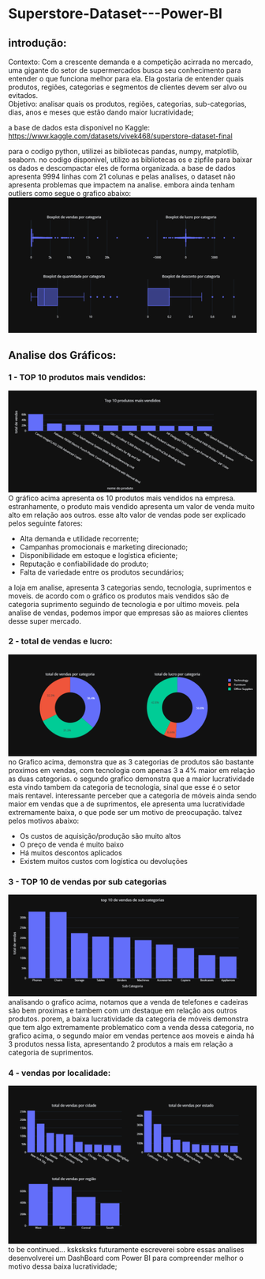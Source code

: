 # Superstore-Dataset---Power-BI
## introdução:
Contexto: Com a crescente demanda e a competição acirrada no mercado, uma gigante do setor de supermercados busca seu conhecimento para entender o que funciona melhor para ela. Ela gostaria de entender quais produtos, regiões, categorias e segmentos de clientes devem ser alvo ou evitados.</br>
Objetivo: analisar quais os produtos, regiões, categorias, sub-categorias, dias, anos e meses que estão dando maior lucratividade;</br>

a base de dados esta disponivel no Kaggle: https://www.kaggle.com/datasets/vivek468/superstore-dataset-final</br>

para o codigo python, utilizei as bibliotecas pandas, numpy, matplotlib, seaborn.
no codigo disponivel, utilizo as bibliotecas os e zipfile para baixar os dados e descompactar eles de forma organizada.
a base de dados apresenta 9994 linhas com 21 colunas e pelas analises, o dataset não apresenta problemas que impactem na analise.
embora ainda tenham outliers como segue o grafico abaixo:
![Grafico de Outliers](image/outliers.png)</br>

## Analise dos Gráficos:
### 1 - TOP 10 produtos mais vendidos:
![Grafico do top 10 mais vendidos](image/top10.png)
O gráfico acima apresenta os 10 produtos mais vendidos na empresa. estranhamente, o produto mais vendido apresenta um valor de venda muito alto em relação aos outros. 
esse alto valor de vendas pode ser explicado pelos seguinte fatores:
  - Alta demanda e utilidade recorrente;
  - Campanhas promocionais e marketing direcionado;
  - Disponibilidade em estoque e logística eficiente;
  -  Reputação e confiabilidade do produto;
  -  Falta de variedade entre os produtos secundários;

a loja em analise, apresenta 3 categorias sendo, tecnologia, suprimentos e moveis. de acordo com o gráfico os produtos mais vendidos são de categoria suprimento seguindo de tecnologia e por ultimo moveis.
pela analise de vendas, podemos impor que empresas são as maiores clientes desse super mercado.

### 2 - total de vendas e lucro:
![Grafico do total de vendas e lucro](image/total_Lucro.png)
no Grafico acima, demonstra que as 3 categorias de produtos são bastante proximos em vendas, com tecnologia com apenas 3 a 4% maior em relação as duas categorias. o segundo grafico demonstra que a maior lucratividade esta vindo tambem da categoria de tecnologia, sinal que esse é o setor mais rentavel. interessante perceber que a categoria de móveis ainda sendo maior em vendas que a de suprimentos, ele apresenta uma lucratividade extremamente baixa, o que pode ser um motivo de preocupação. talvez pelos motivos abaixo:
  - Os custos de aquisição/produção são muito altos
  - O preço de venda é muito baixo
  - Há muitos descontos aplicados
  - Existem muitos custos com logística ou devoluções

### 3 - TOP 10 de vendas por sub categorias
![Grafico do top 10 de vendas por sub categorias](image/top10_vendas.png)
analisando o grafico acima, notamos que a venda de telefones e cadeiras são bem proximas e tambem com um destaque em relação aos outros produtos. porem, a baixa lucratividade da categoria de móveis demonstra que tem algo extremamente problematico com a venda dessa categoria, no grafico acima, o segundo maior em vendas pertence aos moveis e ainda há 3 produtos nessa lista, apresentando 2 produtos a mais em relação a categoria de suprimentos.</br>

### 4 - vendas por localidade:
![Grafico de vendas por localidades](image/total_vendas.png)
to be continued... ksksksks futuramente escreverei sobre essas analises
desenvolverei um DashBoard com Power BI para compreender melhor o motivo dessa baixa lucratividade;
